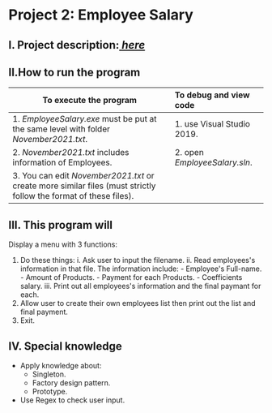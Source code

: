 # Project 2: Employee Salary
## I. Project description:*[ here](https://tdquang7.notion.site/Project-Emloyee-payment-78ac0241bfea4e07b502020b0c20de86)*
## II.How to run the program
|To execute the program|To debug and view code|
|------------|:---------------|
|1. *EmployeeSalary.exe* must be put at the same level with folder *November2021.txt*.|1. use Visual Studio 2019.|
|2. *November2021.txt* includes information of Employees. |2. open *EmployeeSalary.sln*.|
|3. You can edit *November2021.txt* or create more similar files (must strictly follow the format of these files).|
## III. This program will 
Display a menu with 3 functions:
1. Do these things:
    i. Ask user to input the filename.
    ii. Read employees's information in that file. The information include:
        - Employee's Full-name.
        - Amount of Products.
        - Payment for each Products.
        - Coefficients salary.
    iii. Print out all employees's information and the final paymant for each.
2. Allow user to create their own employees list then print out the list and final payment.
3. Exit.
## IV. Special knowledge
- Apply knowledge about: 
    - Singleton.
    - Factory design pattern.
    - Prototype.
- Use Regex to check user input.
